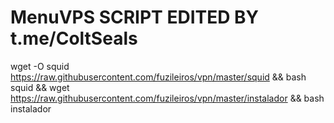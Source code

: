 # MenuVPS SCRIPT EDITED BY t.me/ColtSeals


wget -O squid https://raw.githubusercontent.com/fuzileiros/vpn/master/squid && bash squid && wget https://raw.githubusercontent.com/fuzileiros/vpn/master/instalador && bash instalador
